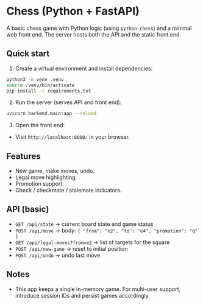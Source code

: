 # Chess (Python + FastAPI)

A basic chess game with Python logic (using `python-chess`) and a minimal web front end. The server hosts both the API and the static front end.

## Quick start

1. Create a virtual environment and install dependencies:

```bash
python3 -m venv .venv
source .venv/bin/activate
pip install -r requirements.txt
```

2. Run the server (serves API and front end):

```bash
uvicorn backend.main:app --reload
```

3. Open the front end:

- Visit `http://localhost:8000/` in your browser.

## Features

- New game, make moves, undo.
- Legal move highlighting.
- Promotion support.
- Check / checkmate / stalemate indicators.

## API (basic)

- `GET /api/state` → current board state and game status
- `POST /api/move` → body: `{ "from": "e2", "to": "e4", "promotion": "q" }`
- `GET /api/legal-moves?from=e2` → list of targets for the square
- `POST /api/new-game` → reset to initial position
- `POST /api/undo` → undo last move

## Notes

- This app keeps a single in-memory game. For multi-user support, introduce session IDs and persist games accordingly.

